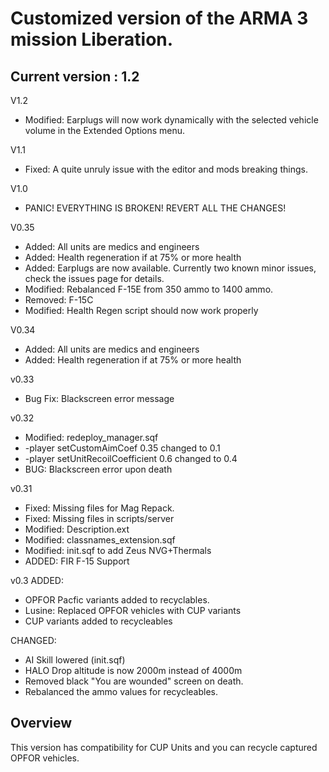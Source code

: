# Customized version of the ARMA 3 mission Liberation.

## Current version : 1.2

V1.2
* Modified: Earplugs will now work dynamically with the selected vehicle volume in the Extended Options menu.

V1.1
* Fixed: A quite unruly issue with the editor and mods breaking things.

V1.0
* PANIC! EVERYTHING IS BROKEN! REVERT ALL THE CHANGES!

V0.35
* Added: All units are medics and engineers
* Added: Health regeneration if at 75% or more health
* Added: Earplugs are now available. Currently two known minor issues, check the issues page for details.
* Modified: Rebalanced F-15E from 350 ammo to 1400 ammo.
* Removed: F-15C
* Modified: Health Regen script should now work properly

V0.34
* Added: All units are medics and engineers
* Added: Health regeneration if at 75% or more health

v0.33
* Bug Fix: Blackscreen error message

v0.32
* Modified: redeploy_manager.sqf 	
* -player setCustomAimCoef 0.35 changed to 0.1
* -player setUnitRecoilCoefficient 0.6 changed to 0.4
* BUG: Blackscreen error upon death

v0.31
* Fixed: Missing files for Mag Repack.
* Fixed: Missing files in scripts/server
* Modified: Description.ext
* Modified: classnames_extension.sqf
* Modified: init.sqf to add Zeus NVG+Thermals
* ADDED: FIR F-15 Support

v0.3
ADDED:
* OPFOR Pacfic variants added to recyclables.
* Lusine: Replaced OPFOR vehicles with CUP variants
* CUP variants added to recycleables

CHANGED:
* AI Skill lowered (init.sqf)
* HALO Drop altitude is now 2000m instead of 4000m
* Removed black "You are wounded" screen on death.
* Rebalanced the ammo values for recycleables.

## Overview

This version has compatibility for CUP Units and you can recycle captured OPFOR vehicles.


